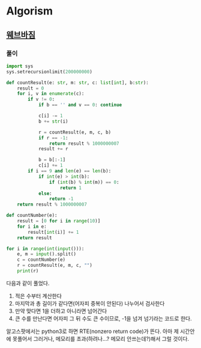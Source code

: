 # Algorism
## [웨브바짐](https://algospot.com/judge/problem/read/ZIMBABWE)
### 풀이
```py
import sys
sys.setrecursionlimit(200000000)

def countResult(e: str, m: str, c: list[int], b:str):
    result = 0
    for i, v in enumerate(c):
        if v != 0:
            if b == '' and v == 0: continue

            c[i] -= 1
            b += str(i)

            r = countResult(e, m, c, b)
            if r == -1:
                return result % 1000000007
            result += r

            b = b[:-1]
            c[i] += 1
        if i == 9 and len(e) == len(b):
            if int(e) > int(b):
                if (int(b) % int(m)) == 0:
                    return 1
            else:
                return -1
    return result % 1000000007

def countNumber(e):
    result = [0 for i in range(10)]
    for i in e:
        result[int(i)] += 1
    return result

for i in range(int(input())):
    e, m = input().split()
    c = countNumber(e)
    r = countResult(e, m, c, "")
    print(r)
```
다음과 같이 풀었다.

1. 적은 수부터 계산한다
2. 마지막과 총 길이가 같다면(어자피 중복이 안된다) 나누어서 검사한다
3. 만약 맞다면 1을 더하고 아니라면 넘어간다
4. 큰 수를 만난다면 어자피 그 뒤 수도 큰 수이므로, -1을 넘겨 넘기라는 코드로 한다.

알고스팟에서는 python3로 하면 RTE(nonzero return code)가 뜬다. 아마 제 시간안에 못풀어서 그러거나, 메모리를 초과(하려나...? 메모리 안쓰는데?)해서 그럴 것이다.